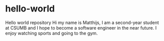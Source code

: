 # hello-world
Hello world repository
Hi my name is Matthijs, I am a second-year student at CSUMB and I hope to become a software engineer in the near future. I enjoy watching sports and going to the gym.
